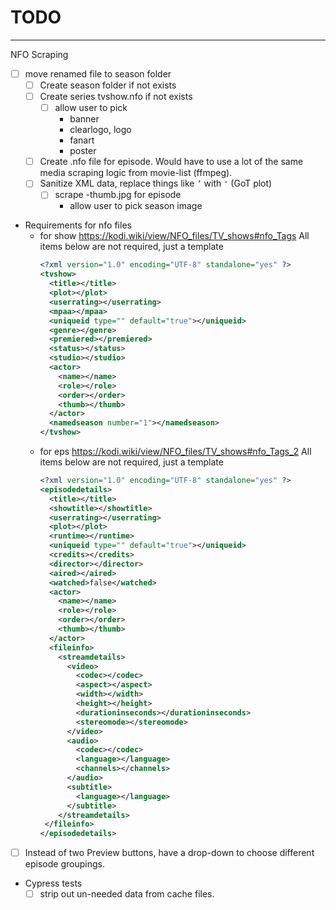 # TODO

---

NFO Scraping
- [ ] move renamed file to season folder
  - [ ] Create season folder if not exists
  - [ ] Create series tvshow.nfo if not exists
    - [ ] allow user to pick
      - banner
      - clearlogo, logo
      - fanart
      - poster
  - [ ] Create <episode-name>.nfo file for episode. Would have to use a lot of
  the same media scraping logic from movie-list (ffmpeg).
  - [ ] Sanitize XML data, replace things like `’` with `'` (GoT plot)
    - [ ] scrape <episode-name>-thumb.jpg for episode
      - allow user to pick season image
  
- Requirements for nfo files
  - for show https://kodi.wiki/view/NFO_files/TV_shows#nfo_Tags
    All items below are not required, just a template
    ```xml
    <?xml version="1.0" encoding="UTF-8" standalone="yes" ?>
    <tvshow>
      <title></title>
      <plot></plot>
      <userrating></userrating>
      <mpaa></mpaa>
      <uniqueid type="" default="true"></uniqueid>
      <genre></genre>
      <premiered></premiered>
      <status></status>
      <studio></studio>
      <actor>
        <name></name>
        <role></role>
        <order></order>
        <thumb></thumb>
      </actor>
      <namedseason number="1"></namedseason>
    </tvshow>
    ```
  - for eps https://kodi.wiki/view/NFO_files/TV_shows#nfo_Tags_2
    All items below are not required, just a template
    ```xml
    <?xml version="1.0" encoding="UTF-8" standalone="yes" ?>
    <episodedetails>
      <title></title>
      <showtitle></showtitle>
      <userrating></userrating>
      <plot></plot>
      <runtime></runtime>
      <uniqueid type="" default="true"></uniqueid>
      <credits></credits>
      <director></director>
      <aired></aired>
      <watched>false</watched>
      <actor>
        <name></name>
        <role></role>
        <order></order>
        <thumb></thumb>
      </actor>
      <fileinfo>
        <streamdetails>
          <video>
            <codec></codec>
            <aspect></aspect>
            <width></width>
            <height></height>
            <durationinseconds></durationinseconds>
            <stereomode></stereomode>
          </video>
          <audio>
            <codec></codec>
            <language></language>
            <channels></channels>
          </audio>
          <subtitle>
            <language></language>
          </subtitle>
        </streamdetails>
     </fileinfo>
    </episodedetails>
    ```

- [ ] Instead of two Preview buttons, have a drop-down to choose different episode groupings.
- Cypress tests
  - [ ] strip out un-needed data from cache files.

